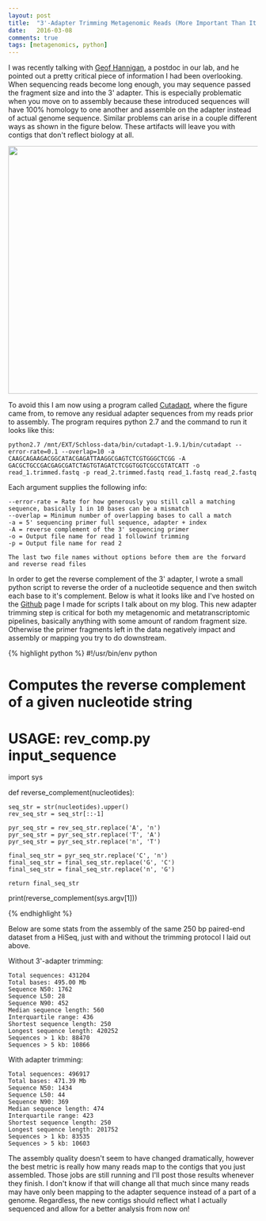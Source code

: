 ```yaml
---
layout: post
title:  "3'-Adapter Trimming Metagenomic Reads (More Important Than It Sounds)"
date:   2016-03-08
comments: true
tags: [metagenomics, python]
---
```



I was recently talking with [Geof Hannigan](http://microbiology.github.io/index.html), a postdoc in our lab, and he pointed out a pretty critical 
piece of information I had been overlooking.  When sequencing reads become long enough, you may sequence passed the fragment size and into the 3' adapter.  This 
is especially problematic when you move on to assembly because these introduced sequences will have 100% homology to one another and assemble on the adapter
 instead of actual genome sequence.  Similar problems can arise in a couple different ways as shown in the figure below. These artifacts will leave you with 
 contigs that don't reflect biology at all.  

<div style="text-align:center"><img src ="http://mjenior.github.io/images/cutadapt_fig.tiff" width="800" height="500" /></div>

To avoid this I am now using a program called [Cutadapt](http://journal.embnet.org/index.php/embnetjournal/article/view/200/479), where the figure came from, 
to remove any residual adapter sequences from my reads prior to assembly.  The program requires python 2.7 and the command to run it looks like this:


	python2.7 /mnt/EXT/Schloss-data/bin/cutadapt-1.9.1/bin/cutadapt --error-rate=0.1 --overlap=10 -a CAAGCAGAAGACGGCATACGAGATTAAGGCGAGTCTCGTGGGCTCGG -A GACGCTGCCGACGAGCGATCTAGTGTAGATCTCGGTGGTCGCCGTATCATT -o read_1.trimmed.fastq -p read_2.trimmed.fastq read_1.fastq read_2.fastq


Each argument supplies the following info:

	--error-rate = Rate for how generously you still call a matching sequence, basically 1 in 10 bases can be a mismatch
	--overlap = Minimum number of overlapping bases to call a match
	-a = 5' sequencing primer full sequence, adapter + index
	-A = reverse complement of the 3' sequencing primer 
	-o = Output file name for read 1 followinf trimming
	-p = Output file name for read 2
	
	The last two file names without options before them are the forward and reverse read files


In order to get the reverse complement of the 3' adapter, I wrote a small python script to reverse the order of a nucleotide sequence and then switch 
each base to it's complement.  Below is what it looks like and I've hosted on the [Github](https://github.com/mjenior/Blog_scripts) page I made for scripts I talk 
about on my blog.  This new adapter trimming step is critical for both my metagenomic and metatranscriptomic pipelines, basically anything with some amount of 
random fragment size.  Otherwise the primer fragments left in the data negatively impact and assembly or mapping you try to do downstream.


{% highlight python %}
#!/usr/bin/env python

# Computes the reverse complement of a given nucleotide string
# USAGE: rev_comp.py input_sequence


import sys

def reverse_complement(nucleotides):

	seq_str = str(nucleotides).upper()
	rev_seq_str = seq_str[::-1]

	pyr_seq_str = rev_seq_str.replace('A', 'n')
	pyr_seq_str = pyr_seq_str.replace('T', 'A')
	pyr_seq_str = pyr_seq_str.replace('n', 'T')

	final_seq_str = pyr_seq_str.replace('C', 'n')
	final_seq_str = final_seq_str.replace('G', 'C')
	final_seq_str = final_seq_str.replace('n', 'G')

	return final_seq_str


print(reverse_complement(sys.argv[1]))

{% endhighlight %}


Below are some stats from the assembly of the same 250 bp paired-end dataset from a HiSeq, just with and without the trimming protocol I laid out above.

Without 3'-adapter trimming:

	Total sequences: 431204
	Total bases: 495.00 Mb
	Sequence N50: 1762
	Sequence L50: 28
	Sequence N90: 452
	Median sequence length: 560
	Interquartile range: 436
	Shortest sequence length: 250
	Longest sequence length: 420252
	Sequences > 1 kb: 88470
	Sequences > 5 kb: 10866


With adapter trimming:

	Total sequences: 496917
	Total bases: 471.39 Mb
	Sequence N50: 1434
	Sequence L50: 44
	Sequence N90: 369
	Median sequence length: 474
	Interquartile range: 423
	Shortest sequence length: 250
	Longest sequence length: 201752
	Sequences > 1 kb: 83535
	Sequences > 5 kb: 10603


The assembly quality doesn't seem to have changed dramatically, however the best metric is really how many reads map to the contigs that 
you just assembled.  Those jobs are still running and I'll post those results whenever they finish.  I don't know if that will change all 
that much since many reads may have only been mapping to the adapter sequence instead of a part of a genome.  Regardless, the new contigs 
should reflect what I actually sequenced and allow for a better analysis from now on!

